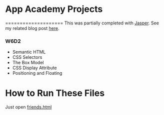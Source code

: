 # App Academy Projects
====================
This was partially completed with [Jasper](https://github.com/j4sper).  See my related blog post [here](http://blog.cssherry.com/post/108722550494/w6d2-css-all-the-cats).

### W6D2
* Semantic HTML
* CSS Selectors
* The Box Model
* CSS Display Attribute
* Positioning and Floating

# How to Run These Files
Just open [friends.html](friends)

[friends]: ./css-friends-gh-pages/skeleton/friends.html
